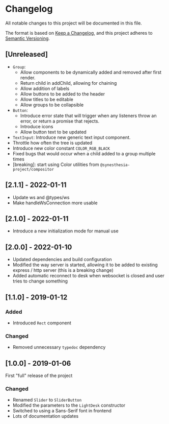 # Changelog
All notable changes to this project will be documented in this file.

The format is based on [Keep a Changelog](https://keepachangelog.com/en/1.0.0/),
and this project adheres to [Semantic Versioning](https://semver.org/spec/v2.0.0.html).

## [Unreleased]

- `Group`:
  - Allow components to be dynamically added
    and removed after first render.
  - Return child in addChild, allowing for chaining
  - Allow addition of labels
  - Allow buttons to be added to the header
  - Allow titles to be editable
  - Allow groups to be collapsible
- `Button`:
  - Introduce error state that will trigger
    when any listeners throw an error,
    or return a promise that rejects.
  - Introduce icons
  - Allow button text to be updated
- `TextInput`: Introduce new generic text input component.
- Throttle how often the tree is updated
- Introduce new color constant `COLOR_RGB_BLACK`
- Fixed bugs that would occur when a child added to a group multiple times
- [breaking]: start using Color utilities from `@synesthesia-project/compositor`

## [2.1.1] - 2022-01-11

- Update ws and @types/ws
- Make handleWsConnection more usable

## [2.1.0] - 2022-01-11

- Introduce a new initialization mode for manual use

## [2.0.0] - 2022-01-10

- Updated dependencies and build configuration
- Modified the way server is started, allowing it to be added to existing
  express / http server (this is a breaking change)
- Added automatic reconnect to desk when websocket is closed and user tries to
  change something

## [1.1.0] - 2019-01-12

### Added
- Introduced `Rect` component

### Changed
- Removed unnecessary `typedoc` dependency

## [1.0.0] - 2019-01-06

First "full" release of the project

### Changed
- Renamed `Slider` to `SliderButton`
- Modified the parameters to the `LightDesk` constructor
- Switched to using a Sans-Serif font in frontend
- Lots of documentation updates